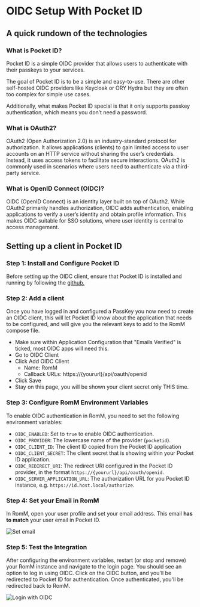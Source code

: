 # OIDC Setup With Pocket ID

## A quick rundown of the technologies

### What is Pocket ID?
Pocket ID is a simple OIDC provider that allows users to authenticate with their passkeys to your services.

The goal of Pocket ID is to be a simple and easy-to-use. There are other self-hosted OIDC providers like Keycloak or ORY Hydra but they are often too complex for simple use cases.

Additionally, what makes Pocket ID special is that it only supports passkey authentication, which means you don’t need a password.


### What is OAuth2?
OAuth2 (Open Authorization 2.0) is an industry-standard protocol for authorization. It allows applications (clients) to gain limited access to user accounts on an HTTP service without sharing the user’s credentials. Instead, it uses access tokens to facilitate secure interactions. OAuth2 is commonly used in scenarios where users need to authenticate via a third-party service.

### What is OpenID Connect (OIDC)?
OIDC (OpenID Connect) is an identity layer built on top of OAuth2. While OAuth2 primarily handles authorization, OIDC adds authentication, enabling applications to verify a user’s identity and obtain profile information. This makes OIDC suitable for SSO solutions, where user identity is central to access management.

## Setting up a client in Pocket ID

### Step 1: Install and Configure Pocket ID
Before setting up the OIDC client, ensure that Pocket ID is installed and running by following the [github.](https://github.com/stonith404/pocket-id#setup)

### Step 2: Add a client

Once you have logged in and configured a PassKey you now need to create an OIDC client, this will let Pocket ID know about the application that needs to be configured, and will give you the relevant keys to add to the RomM compose file. 

- Make sure within Application Configuration that "Emails Verified" is ticked, most OIDC apps will need this.
- Go to OIDC Client 
- Click Add OIDC Client
  - Name: RomM
  - Callback URLs: https://{yoururl}/api/oauth/openid
- Click Save 
- Stay on this page, you will be shown your client secret only THIS time.

### Step 3: Configure RomM Environment Variables
To enable OIDC authentication in RomM, you need to set the following environment variables:

- `OIDC_ENABLED`: Set to `true` to enable OIDC authentication.
- `OIDC_PROVIDER`: The lowercase name of the provider (`pocketid`).
- `OIDC_CLIENT_ID`: The client ID copied from the Pocket ID application
- `OIDC_CLIENT_SECRET`: The client secret that is showing within your Pocket ID application.
- `OIDC_REDIRECT_URI`: The redirect URI configured in the Pocket ID provider, in the format `https://{yoururl}/api/oauth/openid`.
- `OIDC_SERVER_APPLICATION_URL`: The authorization URL for you Pocket ID instance, e.g. `https://id.host.local/authorize`.

### Step 4: Set your Email in RomM
In RomM, open your user profile and set your email address. This email **has to match** your user email in Pocket ID.

![Set email](https://raw.githubusercontent.com/rommapp/wiki/refs/heads/main/romm.wiki/resources/authelia/1-user-profile.png)

### Step 5: Test the Integration
After configuring the environment variables, restart (or stop and remove) your RomM instance and navigate to the login page. You should see an option to log in using OIDC. Click on the OIDC button, and you'll be redirected to Pocket ID for authentication. Once authenticated, you'll be redirected back to RomM.

![Login with OIDC](https://raw.githubusercontent.com/rommapp/wiki/refs/heads/main/romm.wiki/resources/pocketid/PocketID-login.png)
